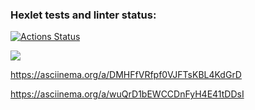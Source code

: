 ### Hexlet tests and linter status:
[![Actions Status](https://github.com/KarinaAbd/python-project-49/workflows/hexlet-check/badge.svg)](https://github.com/KarinaAbd/python-project-49/actions)

<a href="https://codeclimate.com/github/KarinaAbd/python-project-49/maintainability"><img src="https://api.codeclimate.com/v1/badges/8141ee9e33a6877287c5/maintainability" /></a>

https://asciinema.org/a/DMHFfVRfpf0VJFTsKBL4KdGrD

https://asciinema.org/a/wuQrD1bEWCCDnFyH4E41tDDsI